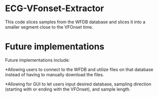 # ECG-VFonset-Extractor

This code slices samples from the WFDB database and slices it into a smaller segment close to the VFOnset time.

# Future implementations

Future implementations include:

*Allowing users to connect to the WFDB and utilize files on that database instead of having to manually download the files.

*Allowing for GUI to let users input desired database, sampling direction (starting with or ending with the VFOnset), and sample length.
